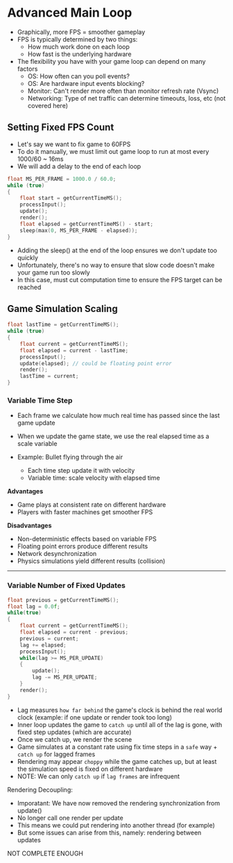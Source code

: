 # Advanced Main Loop

-   Graphically, more FPS = smoother gameplay
-   FPS is typically determined by two things:
    -   How much work done on each loop
    -   How fast is the underlying hardware
-   The flexibility you have with your game loop can depend on many factors
    -   OS: How often can you poll events?
    -   OS: Are hardware input events blocking?
    -   Monitor: Can't render more often than monitor refresh rate (Vsync)
    -   Networking: Type of net traffic can determine timeouts, loss, etc (not covered here)

## Setting Fixed FPS Count

-   Let's say we want to fix game to 60FPS
-   To do it manually, we must limit out game loop to run at most every 1000/60 ~ 16ms
-   We will add a delay to the end of each loop

```cpp
float MS_PER_FRAME = 1000.0 / 60.0;
while (true)
{
    float start = getCurrentTimeMS();
    processInput();
    update();
    render();
    float elapsed = getCurrentTimeMS() - start;
    sleep(max(0, MS_PER_FRAME - elapsed));
}
```

-   Adding the sleep() at the end of the loop ensures we don't update too quickly
-   Unfortunately, there's no way to ensure that slow code doesn't make your game run too slowly
-   In this case, must cut computation time to ensure the FPS target can be reached

## Game Simulation Scaling

```cpp
float lastTime = getCurrentTimeMS();
while (true)
{
    float current = getCurrentTimeMS();
    float elapsed = current - lastTime;
    processInput();
    update(elapsed); // could be floating point error
    render();
    lastTime = current;
}
```

### Variable Time Step

-   Each frame we calculate how much real time has passed since the last game update
-   When we update the game state, we use the real elapsed time as a scale variable
-   Example: Bullet flying through the air

    -   Each time step update it with velocity
    -   Variable time: scale velocity with elapsed time

**Advantages**

-   Game plays at consistent rate on different hardware
-   Players with faster machines get smoother FPS

**Disadvantages**

-   Non-deterministic effects based on variable FPS
-   Floating point errors produce different results
-   Network desynchronization
-   Physics simulations yield different results (collision)

---

### Variable Number of Fixed Updates

```cpp
float previous = getCurrentTimeMS();
float lag = 0.0f;
while(true)
{
    float current = getCurrentTimeMS();
    float elapsed = current - previous;
    previous = current;
    lag += elapsed;
    processInput();
    while(lag >= MS_PER_UPDATE)
    {
        update();
        lag -= MS_PER_UPDATE;
    }
    render();
}
```

-   Lag measures `how far behind` the game's clock is behind the real world clock (example: if one update or render took too long)
-   Inner loop updates the game to `catch up` until all of the lag is gone, with fixed step updates (which are accurate)
-   Once we catch up, we render the scene
-   Game simulates at a constant rate using fix time steps in a `safe` way + `catch up` for lagged frames
-   Rendering may appear `choppy` while the game catches up, but at least the simulation speed is fixed on different hardware
-   NOTE: We can only `catch up` if `lag frames` are infrequent

Rendering Decoupling:

-   Imporatant: We have now removed the rendering synchronization from update()
-   No longer call one render per update
-   This means we could put rendering into another thread (for example)
-   But some issues can arise from this, namely: rendering between updates

NOT COMPLETE ENOUGH
